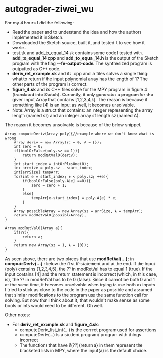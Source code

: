 # autograder-ziwei_wu

For my 4 hours I did the following:
- Read the paper and to understand the idea and how the authors implemented it in Sketch.
- Downloaded the Sketch source, built it, and tested it to see how it works.
- test.sk and add_to_equal_14.sk contains some code I tested with. **add_to_equal_14.cpp** and **add_to_equal_14.h** is the output of the Sketch program with the flag **--fe-output-code**. The synthesized program is outputted as C++ code.
- **deriv_ret_example.sk** and its .cpp and .h files solves a single thing: what to return if the input polynomial array has the length of 1? The other parts of the program is correct.
- **figure_4.sk** and its C++ files solve for the MPY program in figure 4 (translated into Sketch). Currently, it only generates a program for the given input Array that contains [1,2,3,4,5]. The reason is because if something like [4] is an input as well, it becomes unsolvable. 
- Note: Array is a struct that contains: an integer representing the array length (named sz) and an integer array of length sz (named A).

The reason it becomes unsolvable is because of the below snippet.

```
Array computeDeriv(Array poly){//example where we don't know what is wrong  
    Array deriv = new Array(sz = 0, A = {});  
    int zero = 0;  
    if(boolOrFalse(poly.sz == 1)){  
        return modRetVal0(deriv);
    }  
    int start_index = intOrPlusOne(0);  
    int arrSize = poly.sz - start_index;  
    int[arrSize] tempArr;  
    for(int e = start_index; e < poly.sz; ++e){  
        if(boolOrFalse(poly.A[e] ==0)){  
            zero = zero + 1;  
        }  
        else{  
            tempArr[e-start_index] = poly.A[e] * e;  
        }  
    }  
    Array possibleArray = new Array(sz = arrSize, A = tempArr);  
    return modRetVal0(possibleArray);  
}  
  
Array modRetVal0(Array a){  
    if(??){  
        return a;  
    }  
    return new Array(sz = 1, A = {0});  
}  
```

As seen above, there are two places that use **modRetVal(...);** in **computeDeriv(...)** : below the first if-statement and at the end.
If the input (poly) contains [1,2,3,4,5], the ?? in modRetVal has to equal 1 (true). If the input contains [4] and the return statement is incorrect (which, in this case, is), the ?? in modRetVal has to be 0 (false). Since it cannot be both 0 and 1 at the same time, it becomes unsolvable when trying to use both as inputs.  
I tried to stick as close to the code in the paper as possible and assumed that similar modifications to the program use the same function call for solving. But now that I think about it, that wouldn't make sense as some bools or ints would need to be different. Oh well.


Other notes:
- For **deriv_ret_example.sk** and **figure_4.sk**:
  - computeDeric_list_int(...) is the correct program used for assertions
  - computeDeriv(...) is a student program/ program with things incorrect
  - The functions that have if(??){return a} in them represent the bracketed lists in MPY, where the input(a) is the default choice.
